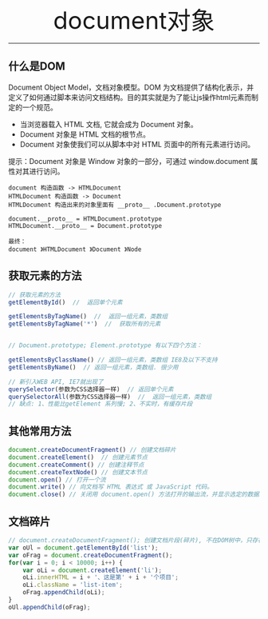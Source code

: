 <div align='center' ><font size='70'>document对象</font></div>

----

## 什么是DOM

Document Object Model，文档对象模型。DOM 为文档提供了结构化表示，并定义了如何通过脚本来访问文档结构。目的其实就是为了能让js操作html元素而制定的一个规范。

* 当浏览器载入 HTML 文档, 它就会成为 Document 对象。
* Document 对象是 HTML 文档的根节点。
* Document 对象使我们可以从脚本中对 HTML 页面中的所有元素进行访问。

提示：Document 对象是 Window 对象的一部分，可通过 window.document 属性对其进行访问。

```
document 构造函数 -> HTMLDocument
HTMLDocument 构造函数 -> Document
HTMLDocument 构造出来的对象里面有 __proto__ .Document.prototype

document.__proto__ = HTMLDocument.prototype
HTMLDocument.__proto__ = Document.prototype

最终：
document 》HTMLDocument 》Document 》Node
```
## 获取元素的方法

```javascript
// 获取元素的方法
getElementById()  //  返回单个元素

getElementsByTagName()  //  返回一组元素，类数组
getElementsByTagName('*')  //  获取所有的元素


// Document.prototype; Element.prototype 有以下四个方法：

getElementsByClassName() // 返回一组元素，类数组 IE8及以下不支持
getElementsByName()  // 返回一组元素，类数组. 很少用

// 新引入WEB API, IE7就出现了
querySelector(参数为CSS选择器一样)  // 返回单个元素
querySelectorAll(参数为CSS选择器一样)  //  返回一组元素，类数组 
// 缺点: 1、性能比getElement 系列慢; 2、不实时，有缓存片段
```
## 其他常用方法

```javascript
document.createDocumentFragment() // 创建文档碎片
document.createElement()  // 创建元素节点
document.createComment() // 创建注释节点
document.createTextNode() // 创建文本节点
document.open() // 打开一个流
document.write() // 向文档写 HTML 表达式 或 JavaScript 代码。
document.close() // 关闭用 document.open() 方法打开的输出流，并显示选定的数据。
```
## 文档碎片

```javascript
// document.createDocumentFragment(); 创建文档片段(碎片), 不在DOM树中，只存在内存中
var oUl = document.getElementById('list');
var oFrag = document.createDocumentFragment();
for(var i = 0; i < 10000; i++) {
    var oLi = document.createElement('li');
    oLi.innerHTML = i + '、这是第' + i + '个项目';
    oLi.className = 'list-item';
    oFrag.appendChild(oLi);
}
oUl.appendChild(oFrag);
```







